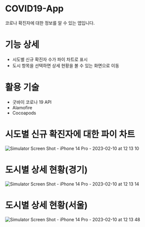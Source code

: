 # COVID19-App
코로나 확진자에 대한 정보를 알 수 있는 앱입니다.

# 기능 상세
- 시도별 신규 확진자 수가 파이 차트로 표시
- 도시 항목을 선택하면 상세 현황을 볼 수 있는 화면으로 이동

# 활용 기술
- 굿바이 코로나 19 API
- Alamofire
- Cocoapods

# 시도별 신규 확진자에 대한 파이 차트
![Simulator Screen Shot - iPhone 14 Pro - 2023-02-10 at 12 13 10](https://user-images.githubusercontent.com/86593582/217992052-ac64574c-2e7d-44c6-a32c-f3aaf5b3ddf1.png)

# 도시별 상세 현황(경기)
![Simulator Screen Shot - iPhone 14 Pro - 2023-02-10 at 12 13 14](https://user-images.githubusercontent.com/86593582/217992051-ce16a954-c8a6-4747-94ee-4fda60f049ac.png)

# 도시별 상세 현황(서울)
![Simulator Screen Shot - iPhone 14 Pro - 2023-02-10 at 12 13 48](https://user-images.githubusercontent.com/86593582/217992049-8f499e03-48bd-4395-a5f9-88001f4f60cf.png)


